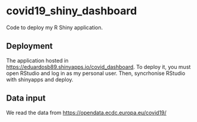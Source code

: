 # covid19_shiny_dashboard

Code to deploy my R Shiny application.

## Deployment

The application hosted in https://eduardosb89.shinyapps.io/covid_dashboard.
To deploy it, you must open RStudio and log in as my personal user. Then, syncrhonise RStudio with shinyapps and deploy.

## Data input

We read the data from https://opendata.ecdc.europa.eu/covid19/
